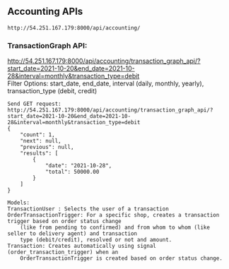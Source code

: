 ## Accounting APIs
```
http://54.251.167.179:8000/api/accounting/
```

### TransactionGraph API:
http://54.251.167.179:8000/api/accounting/transaction_graph_api/?start_date=2021-10-20&end_date=2021-10-28&interval=monthly&transaction_type=debit
<br> Filter Options: start_date, end_date, interval (daily, monthly, yearly), transaction_type (debit, credit)
```
Send GET request:
http://54.251.167.179:8000/api/accounting/transaction_graph_api/?start_date=2021-10-20&end_date=2021-10-28&interval=monthly&transaction_type=debit
{
    "count": 1,
    "next": null,
    "previous": null,
    "results": [
        {
            "date": "2021-10-28",
            "total": 50000.00
        }
    ]
}
```

````
Models:
TransactionUser : Selects the user of a transaction
OrderTransactionTrigger: For a specific shop, creates a transaction trigger based on order status change
    (like from pending to confirmed) and from whom to whom (like seller to delivery agent) and transaction
    type (debit/credit), resolved or not and amount.
Transaction: Creates automatically using signal (order_transaction_trigger) when an 
    OrderTransactionTrigger is created based on order status change.
````
